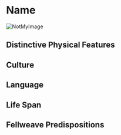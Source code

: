 # Name

![NotMyImage]()

## Distinctive Physical Features

## Culture

## Language

## Life Span

## Fellweave Predispositions
